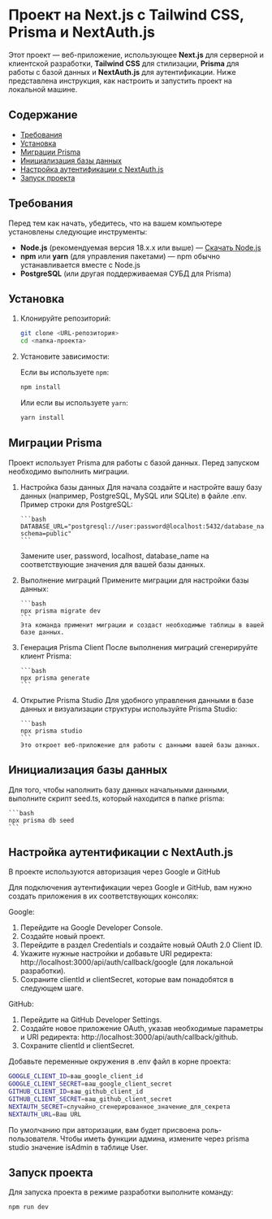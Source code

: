# Проект на Next.js с Tailwind CSS, Prisma и NextAuth.js

Этот проект — веб-приложение, использующее **Next.js** для серверной и клиентской разработки, **Tailwind CSS** для стилизации, **Prisma** для работы с базой данных и **NextAuth.js** для аутентификации. Ниже представлена инструкция, как настроить и запустить проект на локальной машине.

## Содержание

- [Требования](#требования)
- [Установка](#установка)
- [Миграции Prisma](#миграции-prisma)
- [Инициализация базы данных](#инициализация-базы-данных)
- [Настройка аутентификации с NextAuth.js](#настройка-аутентификации-с-nextauthjs)
- [Запуск проекта](#запуск-проекта)

## Требования

Перед тем как начать, убедитесь, что на вашем компьютере установлены следующие инструменты:

- **Node.js** (рекомендуемая версия 18.x.x или выше) — [Скачать Node.js](https://nodejs.org/)
- **npm** или **yarn** (для управления пакетами) — npm обычно устанавливается вместе с Node.js
- **PostgreSQL** (или другая поддерживаемая СУБД для Prisma)

## Установка

1. Клонируйте репозиторий:

   ```bash
   git clone <URL-репозитория>
   cd <папка-проекта>
   ```

2. Установите зависимости:

   Если вы используете `npm`:

   ```bash
   npm install
   ```

   Или если вы используете `yarn`:

   ```bash
   yarn install
   ```

## Миграции Prisma

Проект использует Prisma для работы с базой данных. Перед запуском необходимо выполнить миграции.

1.  Настройка базы данных
    Для начала создайте и настройте вашу базу данных (например, PostgreSQL, MySQL или SQLite) в файле .env. Пример строки для PostgreSQL:

        ```bash
        DATABASE_URL="postgresql://user:password@localhost:5432/database_name?schema=public"
        ```

    Замените user, password, localhost, database_name на соответствующие значения для вашей базы данных.

2.  Выполнение миграций
    Примените миграции для настройки базы данных:

        ```bash
        npx prisma migrate dev
        ```
        Эта команда применит миграции и создаст необходимые таблицы в вашей базе данных.

3.  Генерация Prisma Client
    После выполнения миграций сгенерируйте клиент Prisma:

        ```bash
        npx prisma generate
        ```

4.  Открытие Prisma Studio
    Для удобного управления данными в базе данных и визуализации структуры используйте Prisma Studio:

        ```bash
        npx prisma studio
        ```
        Это откроет веб-приложение для работы с данными вашей базы данных.

## Инициализация базы данных

Для того, чтобы наполнить базу данных начальными данными, выполните скрипт seed.ts, который находится в папке prisma:

    ```bash
    npx prisma db seed
    ```

## Настройка аутентификации с NextAuth.js

В проекте используются авторизация через Google и GitHub

Для подключения аутентификации через Google и GitHub, вам нужно создать приложения в их соответствующих консолях:

Google:

1. Перейдите на Google Developer Console.
2. Создайте новый проект.
3. Перейдите в раздел Credentials и создайте новый OAuth 2.0 Client ID.
4. Укажите нужные настройки и добавьте URI редиректа: http://localhost:3000/api/auth/callback/google (для локальной разработки).
5. Сохраните clientId и clientSecret, которые вам понадобятся в следующем шаге.

GitHub:

1. Перейдите на GitHub Developer Settings.
2. Создайте новое приложение OAuth, указав необходимые параметры и URI редиректа: http://localhost:3000/api/auth/callback/github.
3. Сохраните clientId и clientSecret.

Добавьте переменные окружения в .env файл в корне проекта:

```bash
GOOGLE_CLIENT_ID=ваш_google_client_id
GOOGLE_CLIENT_SECRET=ваш_google_client_secret
GITHUB_CLIENT_ID=ваш_github_client_id
GITHUB_CLIENT_SECRET=ваш_github_client_secret
NEXTAUTH_SECRET=случайно_сгенерированное_значение_для_секрета
NEXTAUTH_URL=Ваш URL
```

По умолчанию при авторизации, вам будет присвоена роль-пользователя. Чтобы иметь функции админа, измените через prisma studio значение isAdmin в таблице User.

## Запуск проекта

Для запуска проекта в режиме разработки выполните команду:

```bash
npm run dev
```
